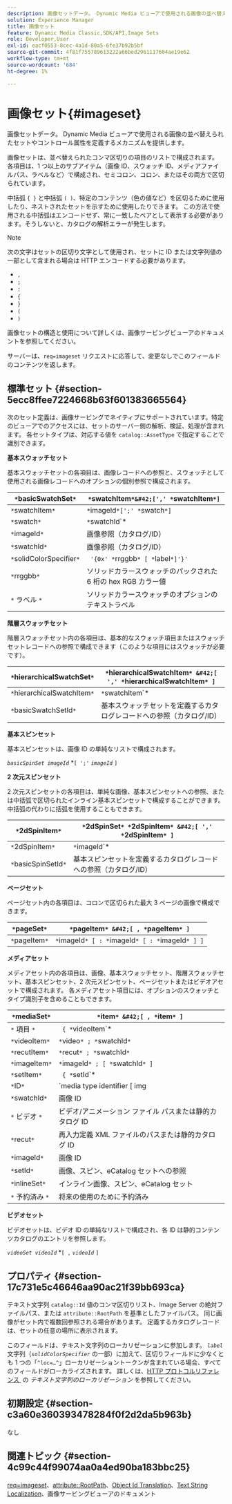 ```yaml
---
description: 画像セットデータ。 Dynamic Media ビューアで使用される画像の並べ替えられたセットやコントロール属性を定義するメカニズムを提供します。
solution: Experience Manager
title: 画像セット
feature: Dynamic Media Classic,SDK/API,Image Sets
role: Developer,User
exl-id: eacf0553-8cec-4a1d-80a5-6fe37b92b5bf
source-git-commit: 4f81f755789613222a66bed2961117604ae19e62
workflow-type: tm+mt
source-wordcount: '684'
ht-degree: 1%

---
```


# 画像セット{#imageset}

画像セットデータ。 Dynamic Media ビューアで使用される画像の並べ替えられたセットやコントロール属性を定義するメカニズムを提供します。

画像セットは、並べ替えられたコンマ区切りの項目のリストで構成されます。 各項目は、1 つ以上のサブアイテム（画像 ID、スウォッチ ID、メディアファイルパス、ラベルなど）で構成され、セミコロン、コロン、またはその両方で区切られています。

中括弧 `{ }` と中括弧 `( )`、特定のコンテンツ（色の値など）を区切るために使用したり、ネストされたセットを示すために使用したりできます。 この方法で使用される中括弧はエンコードせず、常に一致したペアとして表示する必要があります。そうしないと、カタログの解析エラーが発生します。

>[!NOTE]
>
>次の文字はセットの区切り文字として使用され、セットに ID または文字列値の一部として含まれる場合は HTTP エンコードする必要があります。
>
>* `,`
>* `;`
>* `:`
>* `{`
>* `}`
>* `(`
>* `)`


画像セットの構造と使用について詳しくは、画像サービングビューアのドキュメントを参照してください。

サーバーは、`req=imageset` リクエストに応答して、変更なしでこのフィールドのコンテンツを返します。

## 標準セット {#section-5ecc8ffee7224668b63f601383665564}

次のセット定義は、画像サービングでネイティブにサポートされています。特定のビューアでのアクセスには、セットのサーバー側の解析、検証、処理が含まれます。 各セットタイプは、対応する値を `catalog::AssetType` で指定することで識別できます。

**基本スウォッチセット**

基本スウォッチセットの各項目は、画像レコードへの参照と、スウォッチとして使用される画像レコードへのオプションの個別参照で構成されます。

| `*`basicSwatchSet`*` | `*`swatchItem`*&#42;[',' *`swatchItem`*]` |
|---|---|
| `*`swatchItem`*` | `*`imageId`*[';' *`swatch`*]` |
| `*`swatch`*` | `*`swatchId`*|solidColorSpecifier` |
| `*`imageId`*` | 画像参照（カタログ/ID） |
| `*`swatchId`*` | 画像参照（カタログ/ID） |
| `*`solidColorSpecifier`*` | ` '{0x' *`rrggbb`* [ *`label`*]'}'` |
| `*`rrggbb`*` | ソリッドカラースウォッチのパックされた 6 桁の hex RGB カラー値 |
| `*` ラベル `*` | ソリッドカラースウォッチのオプションのテキストラベル |

**階層スウォッチセット**

階層スウォッチセット内の各項目は、基本的なスウォッチ項目またはスウォッチセットレコードへの参照で構成できます（このような項目にはスウォッチが必要です）。

| `*`hierarchicalSwatchSet`*` | `*`hierarchicalSwatchItem`* &#42;[ ',' *`hierarchicalSwatchItem`* ]` |
|---|---|
| `*`hierarchicalSwatchItem`*` | `*`swatchItem`* | { *`basicSwatchSetId`* ';' *`swatch`* }` |
| `*`basicSwatchSetId`*` | 基本スウォッチセットを定義するカタログレコードへの参照（カタログ/ID） |

**基本スピンセット**

基本スピンセットは、画像 ID の単純なリストで構成されます。

*`basicSpinSet imageId`*  &#42;`[ ';'`  *`imageId`* `]`

**2 次元スピンセット**

2 次元スピンセットの各項目は、単純な画像、基本スピンセットへの参照、または中括弧で区切られたインライン基本スピンセットで構成することができます。 中括弧の代わりに括弧を使用することもできます。

| `*`2dSpinItem`*` | `*`2dSpinSet`* *`2dSpinItem`* &#42;[ ',' *`2dSpinItem`* ]` |
|---|---|
| `*`2dSpinItem`*` | `*`imageId`* | { '{' *`basicSpinSet`* '}' } | *`basicSpinSetId`*` |
| `*`basicSpinSetId`*` | 基本スピンセットを定義するカタログレコードへの参照（カタログ/ID） |

**ページセット**

ページセット内の各項目は、コロンで区切られた最大 3 ページの画像で構成できます。

| `*`pageSet`*` | `*`pageItem`* &#42;[ , *`pageItem`* ]` |
|---|---|
| `*`pageItem`*` | `*`imageId`* [ : *`imageId`* [ : *`imageId`* ] ]` |

**メディアセット**

メディアセット内の各項目は、画像、基本スウォッチセット、階層スウォッチセット、基本スピンセット、2 次元スピンセット、ページセットまたはビデオアセットで構成されます。 各メディアセット項目には、オプションのスウォッチとタイプ識別子を含めることもできます。

| `*`mediaSet`*` | `*`item`* &#42;[ , *`item`* ]` |
|---|---|
| `*` 項目 `*` | ` { *`videoItem`* | *`recutItem`* | *`imageItem`*}} | *`setItem`* } [ ; [ *`ID`* ] [ ; [ *`reserved`* ] ] ]` |
| `*`videoItem`*` | `*`video`* ; *`swatchId`*` |
| `*`recutItem`*` | `*`recut`* ; *`swatchId`*` |
| `*`imageItem`*` | `*`imageId`* ; [ *`swatchId`* ]` |
| `*`setItem`*` | ` { *`setId`* | { '{' *`inlineSet`* '}' } } ; *`swatchId`*` |
| `*`ID`*` | `media type identifier [ img | basic | advanced_image | img | img_set | advanced_imageset | advanced_swatchset | spin | video ]` |
| `*`swatchId`*` | 画像 ID |
| `*` ビデオ `*` | ビデオ/アニメーション ファイル パスまたは静的カタログ ID |
| `*`recut`*` | 再入力定義 XML ファイルのパスまたは静的カタログ ID |
| `*`imageId`*` | 画像 ID |
| `*`setId`*` | 画像、スピン、eCatalog セットへの参照 |
| `*`inlineSet`*` | インライン画像、スピン、eCatalog セット |
| `*` 予約済み `*` | 将来の使用のために予約済み |

**ビデオセット**

ビデオセットは、ビデオ ID の単純なリストで構成され、各 ID は静的コンテンツカタログのエントリを参照します。

*`videoSet videoId`*  &#42;`[ ,`  *`videoId`* `]`

## プロパティ {#section-17c731e5c46646aa90ac21f39bb693ca}

テキスト文字列 `catalog::Id` 値のコンマ区切りリスト、Image Server の絶対ファイルパス、または `attribute::RootPath` を基準としたファイルパス。 同じ画像がセット内で複数回参照される場合があります。 定義するカタログレコードは、セットの任意の場所に表示されます。

このフィールドは、テキスト文字列のローカリゼーションに参加します。 *`label`* 文字列（*`solidColorSpecifier`* の一部）に加えて、区切りフィールドに少なくとも 1 つの「`^loc=…^`」ローカリゼーショントークンが含まれている場合、すべてのフィールドがローカライズされます。 詳しくは、[HTTP プロトコルリファレンス &#x200B;](/help/aem-is-ir-api/is-api/http-ref/image-serving-api-ref/c-http-protocol-reference/c-syntax-and-features/r-text-string-localization.md) の *テキスト文字列のローカリゼーション* を参照してください。

## 初期設定 {#section-c3a60e360393478284f0f2d2da5b963b}

なし

## 関連トピック {#section-4c99c44f99074aa0a4ed90ba183bbc25}

[req=imageset](/help/aem-is-ir-api/is-api/http-ref/image-serving-api-ref/c-http-protocol-reference/c-command-reference/r-req/r-req.md)、[attribute::RootPath](/help/aem-is-ir-api/is-api/image-catalog/image-serving-api-ref/c-image-catalog-reference/c-attributes-reference/r-rootpath.md)、[Object Id Translation](/help/aem-is-ir-api/is-api/http-ref/image-serving-api-ref/c-http-protocol-reference/c-syntax-and-features/r-object-id-translation.md)、[Text String Localization](/help/aem-is-ir-api/is-api/http-ref/image-serving-api-ref/c-http-protocol-reference/c-syntax-and-features/r-text-string-localization.md)、画像サービングビューアのドキュメント
